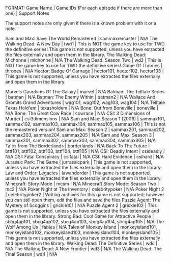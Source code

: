 FORMAT: Game Name | Game IDs (For each episode if there are more than one) | Support Notes

The support notes are only given if there is a known problem with it or a note.

Sam and Max: Save The World Remastered | sammaxremaster | N/A
The Walking Dead: A New Day | twd1 | This is NOT the game key to use for TWD the definitive series! This game is not supported, unless you have extracted the files externally and open them in the library.
The Walking Dead: Michonne | michonne | N/A
The Walking Dead: Season Two | wd2 | This is NOT the game key to use for TWD the definitive series!
Game Of Thrones | thrones | N/A
Hector: Badge Of Carnage | hector101, hector102, hector103 | This game is not supported, unless you have extracted the files externally and open them in the library.

Marvels Gaurdians Of The Galaxy | marvel | N/A
Batman: The Telltale Series | batman | N/A
Batman: The Enemy Within | batman2 | N/A
Wallace And Gromits Grand Adventures | wag101, wag102, wag103, wag104 | N/A
Telltale Texas Hold'em | texasholdem | N/A
Bone: Out from Boneville | boneville | N/A
Bone: The Great Cow Race | cowrace | N/A
CSI: 3 Dimensions of Murder | csi3dimensions | N/A
Sam and Max: Season 1 (2006) | sammax101, sammax102, sammax103, sammax104, sammax105, sammax106 | This is not the remastered version!
Sam and Max: Season 2 | sammax201, sammax202, sammax203, sammax204, sammax205 | N/A
Sam and Max: Season 3 | sammax301, sammax302, sammax303, sammax304, sammax305 | N/A
Tales from The Borderlands | borderlands | N/A
Back To The Future | bttf101, bttf102, bttf103, bttf104, bttf105 | N/A
CSI: Deadly Intent | csideadly | N/A
CSI: Fatal Conspiracy | csifatal | N/A
CSI: Hard Evidence | csihard | N/A
Jurassic Park: The Game | jurrassicpark | This game is not supported, unless you have extracted the files externally and open them in the library.
Law and Order: Legacies | lawandorder | This game is not supported, unless you have extracted the files externally and open them in the library.
Minecraft: Story Mode | mcsm | N/A
Minecraft Story Mode: Season Two | mc2 | N/A
Poker Night at The Inventory | celebritypoker | N/A
Poker Night 2 | celebritypoker2 | Writing archives for this game is not supported; however you can still open them, edit the files and save the files
Puzzle Agent: The Mystery of Scoggins | grickle101 | N/A
Puzzle Agent 2 | grickle102 | This game is not supported, unless you have extracted the files externally and open them in the library.
Strong Bad: Cool Game for Attractive People | sbcg4ap101, sbcg4ap102, sbcg4ap103, sbcg4ap104, sbcg4ap105 | N/A
The Wolf Among Us | fables | N/A
Tales of Monkey Island | monkeyisland101, monkeyisland102, monkeyisland103, monkeyisland104, monkeyisland105 | This game is not supported, unless you have extracted the files externally and open them in the library.
Walking Dead: The Definitive Series | wdc | N/A
The Walking Dead: A New Frontier | wd3 | N/A
The Walking Dead: The Final Season | wd4 | N/A

